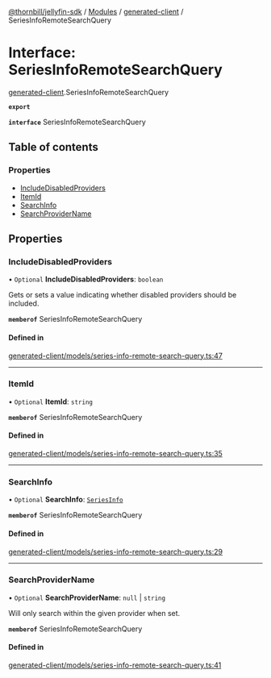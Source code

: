[@thornbill/jellyfin-sdk](../README.md) / [Modules](../modules.md) / [generated-client](../modules/generated_client.md) / SeriesInfoRemoteSearchQuery

# Interface: SeriesInfoRemoteSearchQuery

[generated-client](../modules/generated_client.md).SeriesInfoRemoteSearchQuery

**`export`**

**`interface`** SeriesInfoRemoteSearchQuery

## Table of contents

### Properties

- [IncludeDisabledProviders](generated_client.SeriesInfoRemoteSearchQuery.md#includedisabledproviders)
- [ItemId](generated_client.SeriesInfoRemoteSearchQuery.md#itemid)
- [SearchInfo](generated_client.SeriesInfoRemoteSearchQuery.md#searchinfo)
- [SearchProviderName](generated_client.SeriesInfoRemoteSearchQuery.md#searchprovidername)

## Properties

### IncludeDisabledProviders

• `Optional` **IncludeDisabledProviders**: `boolean`

Gets or sets a value indicating whether disabled providers should be included.

**`memberof`** SeriesInfoRemoteSearchQuery

#### Defined in

[generated-client/models/series-info-remote-search-query.ts:47](https://github.com/thornbill/jellyfin-sdk-typescript/blob/1142a3e/src/generated-client/models/series-info-remote-search-query.ts#L47)

___

### ItemId

• `Optional` **ItemId**: `string`

**`memberof`** SeriesInfoRemoteSearchQuery

#### Defined in

[generated-client/models/series-info-remote-search-query.ts:35](https://github.com/thornbill/jellyfin-sdk-typescript/blob/1142a3e/src/generated-client/models/series-info-remote-search-query.ts#L35)

___

### SearchInfo

• `Optional` **SearchInfo**: [`SeriesInfo`](generated_client.SeriesInfo.md)

**`memberof`** SeriesInfoRemoteSearchQuery

#### Defined in

[generated-client/models/series-info-remote-search-query.ts:29](https://github.com/thornbill/jellyfin-sdk-typescript/blob/1142a3e/src/generated-client/models/series-info-remote-search-query.ts#L29)

___

### SearchProviderName

• `Optional` **SearchProviderName**: ``null`` \| `string`

Will only search within the given provider when set.

**`memberof`** SeriesInfoRemoteSearchQuery

#### Defined in

[generated-client/models/series-info-remote-search-query.ts:41](https://github.com/thornbill/jellyfin-sdk-typescript/blob/1142a3e/src/generated-client/models/series-info-remote-search-query.ts#L41)
